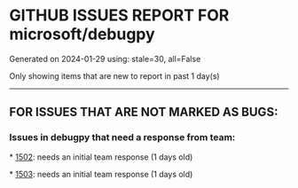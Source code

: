 
# GITHUB ISSUES REPORT FOR microsoft/debugpy


Generated on 2024-01-29 using: stale=30, all=False


Only showing items that are new to report in past 1 day(s)


---

## FOR ISSUES THAT ARE NOT MARKED AS BUGS:


### Issues in debugpy that need a response from team:


\* [1502](https://github.com/microsoft/debugpy/issues/1502 "Does debugpy send telemetry?"): needs an initial team response (1 days old)

\* [1503](https://github.com/microsoft/debugpy/issues/1503 "Support debugging of indirect child processes."): needs an initial team response (1 days old)
